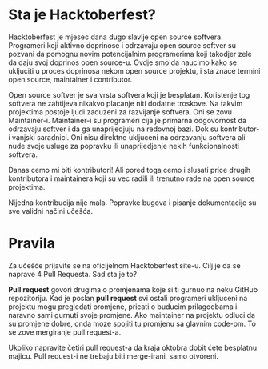 # Sta je Hacktoberfest?

Hacktoberfest je mjesec dana dugo slavlje open source softvera. Programeri koji aktivno doprinose i odrzavaju open source softver su pozvani da pomognu novim potencijalnim programerima koji takodjer zele da daju svoj doprinos open source-u. Ovdje smo da naucimo kako se ukljuciti u proces doprinosa nekom open source projektu, i sta znace termini open source, maintainer i contributor.

Open source softver je sva vrsta softvera koji je besplatan. Koristenje tog softvera ne zahtijeva nikakvo placanje niti dodatne troskove. Na takvim projektima postoje ljudi zaduzeni za razvijanje softvera. Oni se zovu Maintainer-i. Maintainer-i su programeri cija je primarna odgovornost da odrzavaju softver i da ga unaprijedjuju na redovnoj bazi. Dok su kontributor-i vanjski saradnici. Oni nisu direktno ukljuceni na odrzavanju softvera ali nude svoje usluge za popravku ili unaprijedjenje nekih funkcionalnosti softvera.

Danas cemo mi biti kontributori! Ali pored toga cemo i slusati price drugih kontributora i maintainera koji su vec radili ili trenutno rade na open source projektima.

Nijedna kontribucija nije mala. Popravke bugova i pisanje dokumentacije su sve validni načini učešća.

# Pravila

Za učešće prijavite se na oficijelnom Hacktoberfest site-u. Cilj je da se naprave 4 Pull Requesta. Sad sta je to?

**Pull request** govori drugima o promjenama koje si ti gurnuo na neku GitHub repozitoriju. Kad je poslan **pull request** svi ostali programeri ukljuceni na projektu mogu pregledati promjene, pricati o buducim prilagodbama i naravno sami gurnuti svoje promjene. Ako maintainer na projektu odluci da su promjene dobre, onda moze spojiti tu promjenu sa glavnim code-om. To se zove mergiranje pull request-a.

Ukoliko napravite četiri pull request-a da kraja oktobra dobit ćete besplatnu majicu. Pull request-i ne trebaju biti merge-irani, samo otvoreni.